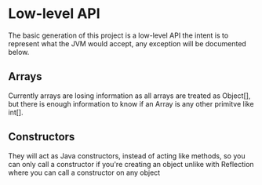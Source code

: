 # Low-level API

The basic generation of this project is a low-level API the intent is to represent what the JVM would accept, any exception will be documented below.

## Arrays

Currently arrays are losing information as all arrays are treated as Object[], but there is enough information to know if an Array is any other primitve like int[].

## Constructors

They will act as Java constructors, instead of acting like methods, so you can only call a constructor if you're creating an object unlike with Reflection where you can call a constructor on any object
